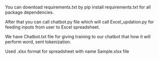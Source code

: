 You can download requirements.txt by pip install requirements.txt for all package dependencies.

After that you can call chatbot.py file which will call Excel_updation.py for feeding inputs from user to Excel spreadsheet.

We have Chatbot.txt file for giving training to our chatbot that how it will perform word, sent tokenization.

Used .xlsx format for spreadsheet with name Sample.xlsx file
